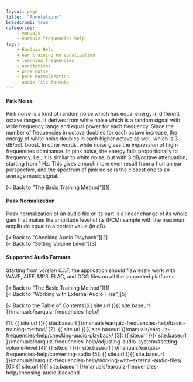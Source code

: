 ```yaml
---
layout: page
title:  "Annotations"
breadcrumb: true
categories:
    - manuals
    - earquiz-frequencies-help
tags:
    - EarQuiz Help
    - ear training on equalization
    - learning frequencies
    - annotations
    - pink noise
    - peak normalization
    - audio file formats
---
```

#### Pink Noise

Pink noise is a kind of random noise which has equal energy in different octave ranges. It derives from white noise which
is a random signal with wide frequency range and equal power for each frequency. Since the number of frequencies in octave doubles
for each octave increase, the energy of white noise doubles in each higher octave as well, which is 3 dB/oct. boost. In other words, white noise
gives the *impression* of high-frequencies dominance.
In pink noise, the energy falls proportionally to frequency. I.e., it is similar to white noise, but with 3 dB/octave attenuation, starting from 1 Hz. 
This gives a much more even result from a human ear perspective, and the spectrum of pink noise is the closest one to an average music signal.

[< Back to "The Basic Training Method"][1]

#### Peak Normalization

Peak normalization of an audio file or its part is a linear change of its whole gain that makes the amplitude level of its (PCM) sample 
with the maximum amplitude equal to a certain value (in dB).

[< Back to "Checking Audio Playback"][2]<br />
[< Back to "Setting Volume Level"][3]

#### Supported Audio Formats

Starting from *version 0.1.7*, the application should flawlessly work with 
WAVE, AIFF, MP3, FLAC, and OGG files on all the supported platforms.</a>

[< Back to "The Basic Training Method"][1]<br />
[< Back to "Working with External Audio Files"][5]

[< Back to the Table of Contents]({{ site.url }}{{ site.baseurl }}/manuals/earquiz-frequencies-help/)

[1]: {{ site.url }}{{ site.baseurl }}/manuals/earquiz-frequencies-help/basic-training-method/
[2]: {{ site.url }}{{ site.baseurl }}/manuals/earquiz-frequencies-help/checking-audio-playback/
[3]: {{ site.url }}{{ site.baseurl }}/manuals/earquiz-frequencies-help/adjusting-audio-system/#setting-volume-level
[4]: {{ site.url }}{{ site.baseurl }}/manuals/earquiz-frequencies-help/converting-audio
[5]: {{ site.url }}{{ site.baseurl }}/manuals/earquiz-frequencies-help/working-with-external-audio-files/
[6]: {{ site.url }}{{ site.baseurl }}/manuals/earquiz-frequencies-help/choosing-audio-backend